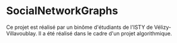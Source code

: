 # SocialNetworkGraphs
Ce projet est réalisé par un binôme d'étudiants de l'ISTY de Vélizy-Villavoublay. Il a été réalisé dans le cadre d'un projet algorithmique.
